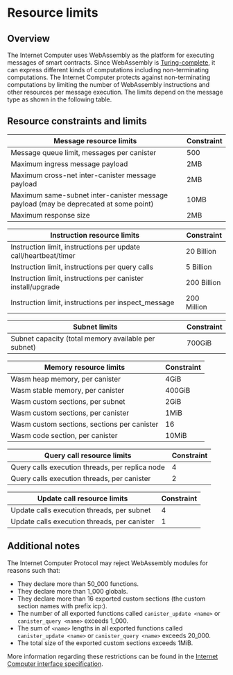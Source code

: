 # Resource limits

## Overview

The Internet Computer uses WebAssembly as the platform for executing messages of smart contracts.
Since WebAssembly is [Turing-complete](https://en.wikipedia.org/wiki/Turing_completeness), it can express different kinds of computations including non-terminating computations.
The Internet Computer protects against non-terminating computations by limiting the number of WebAssembly instructions and other resources per message execution.
The limits depend on the message type as shown in the following table.

## Resource constraints and limits

| Message resource limits                                                              | Constraint  |
| ------------------------------------------------------------------------------------ | ----------- |
| Message queue limit, messages per canister                                           | 500         |
| Maximum ingress message payload                                                      | 2MB         |
| Maximum cross-net inter-canister message payload                                     | 2MB         |
| Maximum same-subnet inter-canister message payload (may be deprecated at some point) | 10MB        |
| Maximum response size                                                                | 2MB         |

| Instruction resource limits                                                          | Constraint  |
| ------------------------------------------------------------------------------------ | ----------- |
| Instruction limit, instructions per update call/heartbeat/timer                      | 20 Billion  |
| Instruction limit, instructions per query calls                                      | 5 Billion   |
| Instruction limit, instructions per canister install/upgrade                         | 200 Billion |
| Instruction limit, instructions per inspect_message                                  | 200 Million |

| Subnet limits                                                                        | Constraint  |
| ------------------------------------------------------------------------------------ | ----------- |
| Subnet capacity (total memory available per subnet)                                  | 700GiB      |

| Memory resource limits                                                               | Constraint  |
| ------------------------------------------------------------------------------------ | ----------- |
| Wasm heap memory, per canister                                                       | 4GiB        |
| Wasm stable memory, per canister                                                     | 400GiB      |
| Wasm custom sections, per subnet                                                     | 2GiB        |
| Wasm custom sections, per canister                                                   | 1MiB        |
| Wasm custom sections, sections per canister                                          | 16          |
| Wasm code section, per canister                                                      | 10MiB       |

| Query call resource limits                                                           | Constraint  |
| ------------------------------------------------------------------------------------ | ----------- |
| Query calls execution threads, per replica node                                      | 4           |
| Query calls execution threads, per canister                                          | 2           |

| Update call resource limits                                                          | Constraint  |
| ------------------------------------------------------------------------------------ | ----------- |
| Update calls execution threads, per subnet                                           | 4           |
| Update calls execution threads, per canister                                         | 1           |

## Additional notes

The Internet Computer Protocol may reject WebAssembly modules for reasons such that:

- They declare more than 50_000 functions.
- They declare more than 1_000 globals.
- They declare more than 16 exported custom sections (the custom section names with prefix icp:).
- The number of all exported functions called `canister_update <name>` or `canister_query <name>` exceeds 1_000.
- The sum of `<name>` lengths in all exported functions called `canister_update <name>` or `canister_query <name>` exceeds 20_000.
- The total size of the exported custom sections exceeds 1MiB.

More information regarding these restrictions can be found in the [Internet Computer interface specification](https://internetcomputer.org/docs/current/references/ic-interface-spec/#system-api-module).
